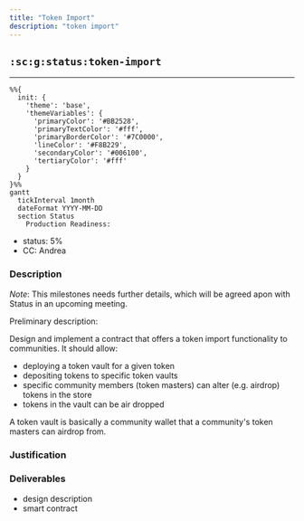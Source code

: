 ```yaml
---
title: "Token Import"
description: "token import"
---
```

## `:sc:g:status:token-import`
---

```mermaid
%%{ 
  init: { 
    'theme': 'base', 
    'themeVariables': { 
      'primaryColor': '#BB2528', 
      'primaryTextColor': '#fff', 
      'primaryBorderColor': '#7C0000', 
      'lineColor': '#F8B229', 
      'secondaryColor': '#006100', 
      'tertiaryColor': '#fff' 
    } 
  } 
}%%
gantt
  tickInterval 1month
  dateFormat YYYY-MM-DD 
  section Status
    Production Readiness:
```

- status: 5%
- CC: Andrea

### Description

*Note*: This milestones needs further details, which will be agreed apon with Status in an upcoming meeting.

Preliminary description:

Design and implement a contract that offers a  token import functionality to communities.
It should allow:
- deploying a token vault for a given token
- depositing tokens to specific token vaults
- specific community members (token masters) can alter (e.g. airdrop) tokens in the store
- tokens in the vault can be air dropped

A token vault is basically a community wallet that a community's token masters can airdrop from.

### Justification


### Deliverables

* design description
* smart contract



